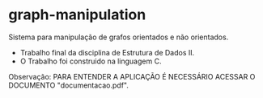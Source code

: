 # graph-manipulation
Sistema para manipulação de grafos orientados e não orientados.
<br>
- Trabalho final da disciplina de Estrutura de Dados II.
- O Trabalho foi construido na linguagem C.

Observação: PARA ENTENDER A APLICAÇÃO É NECESSÁRIO ACESSAR O DOCUMENTO "documentacao.pdf".
